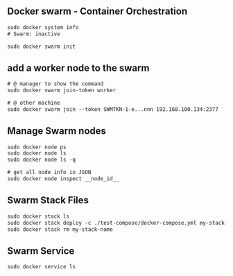 ## Docker swarm - Container Orchestration


```txt
sudo docker system info
# Swarm: inactive

sudo docker swarm init
```


## add a worker node to the swarm
```txt
# @ manager to show the command
sudo docker swarm join-token worker

# @ other machine
sudo docker swarm join --token SWMTKN-1-e...nnn 192.168.100.134:2377
```


## Manage Swarm nodes
```txt
sudo docker node ps
sudo docker node ls
sudo docker node ls -q

# get all node info in JSON
sudo docker node inspect __node_id__
```


## Swarm Stack Files
```txt
sudo docker stack ls
sudo docker stack deploy -c ./test-compose/docker-compose.yml my-stack-name
sudo docker stack rm my-stack-name
```



## Swarm Service
```txt
sudo docker service ls
```
